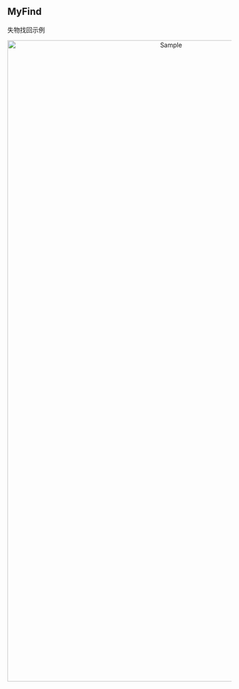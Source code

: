## MyFind
失物找回示例

<p align="center">
    <img src="https://github.com/yanxiaonuo/MyFind/blob/master/Screenshot/Screenshot_1.png" alt="Sample"  width="720" height="1440">
    <p align="center">
        <em></em>
    </p>
</p>
